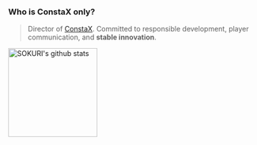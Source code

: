 <!--
![nah](https://media2.giphy.com/media/g7GKcSzwQfugw/giphy.gif?cid=6c09b95268kr0q2x2gimans7otquv0r8hvrcug9e8kja2g2y&ep=v1_internal_gif_by_id&rid=giphy.gif)
-->
### Who is ConstaX only?

> Director of [ConstaX](https://discord.gg/crTDQncnWM). Committed to responsible development, player communication, and **stable innovation**.

<a href="https://github.com/ConstaX-only"><img align="center" style="height:180px" src="https://github-readme-stats.vercel.app/api?username=ConstaX-only&show_icons=true&include_all_commits=true&theme=dark&hide_border=true" alt="SOKURI's github stats" /></a>

<!--
**ConstaX-only/ConstaX-only** is a ✨ _special_ ✨ repository because its `README.md` (this file) appears on your GitHub profile.

Here are some ideas to get you started:

- 🔭 I’m currently working on ...
- 🌱 I’m currently learning ...
- 👯 I’m looking to collaborate on ...
- 🤔 I’m looking for help with ...
- 💬 Ask me about ...
- 📫 How to reach me: ...
- 😄 Pronouns: ...
- ⚡ Fun fact: ...
-->
